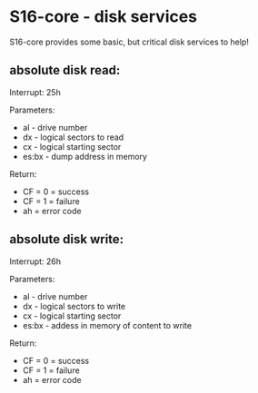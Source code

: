 # S16-core - disk services
S16-core provides some basic, but critical disk services to help!

## absolute disk read:
Interrupt: 25h

Parameters:
- al - drive number
- dx - logical sectors to read
- cx - logical starting sector
- es:bx - dump address in memory

Return:
- CF = 0 = success
- CF = 1 = failure
- ah = error code

## absolute disk write:
Interrupt: 26h

Parameters:
- al - drive number
- dx - logical sectors to write
- cx - logical starting sector
- es:bx - addess in memory of content to write

Return:
- CF = 0 = success
- CF = 1 = failure
- ah = error code